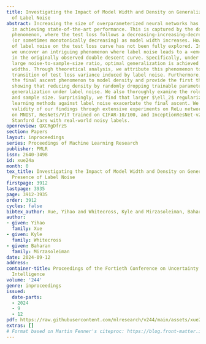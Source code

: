```yaml
---
title: Investigating the Impact of Model Width and Density on Generalization in Presence
  of Label Noise
abstract: Increasing the size of overparameterized neural networks has been a key
  in achieving state-of-the-art performance. This is captured by the double descent
  phenomenon, where the test loss follows a decreasing-increasing-decreasing pattern
  (or sometimes monotonically decreasing) as model width increases. However, the effect
  of label noise on the test loss curve has not been fully explored. In this work,
  we uncover an intriguing phenomenon where label noise leads to a <em>final ascent</em>
  in the originally observed double descent curve. Specifically, under a sufficiently
  large noise-to-sample-size ratio, optimal generalization is achieved at intermediate
  widths. Through theoretical analysis, we attribute this phenomenon to the shape
  transition of test loss variance induced by label noise. Furthermore, we extend
  the final ascent phenomenon to model density and provide the first theoretical characterization
  showing that reducing density by randomly dropping trainable parameters improves
  generalization under label noise. We also thoroughly examine the roles of regularization
  and sample size. Surprisingly, we find that larger $\ell_2$ regularization and robust
  learning methods against label noise exacerbate the final ascent. We confirm the
  validity of our findings through extensive experiments on ReLu networks trained
  on MNIST, ResNets/ViT trained on CIFAR-10/100, and InceptionResNet-v2 trained on
  Stanford Cars with real-world noisy labels.
openreview: QXCRgDfrzS
section: Papers
layout: inproceedings
series: Proceedings of Machine Learning Research
publisher: PMLR
issn: 2640-3498
id: xue24a
month: 0
tex_title: Investigating the Impact of Model Width and Density on Generalization in
  Presence of Label Noise
firstpage: 3912
lastpage: 3935
page: 3912-3935
order: 3912
cycles: false
bibtex_author: Xue, Yihao and Whitecross, Kyle and Mirzasoleiman, Baharan
author:
- given: Yihao
  family: Xue
- given: Kyle
  family: Whitecross
- given: Baharan
  family: Mirzasoleiman
date: 2024-09-12
address:
container-title: Proceedings of the Fortieth Conference on Uncertainty in Artificial
  Intelligence
volume: '244'
genre: inproceedings
issued:
  date-parts:
  - 2024
  - 9
  - 12
pdf: https://raw.githubusercontent.com/mlresearch/v244/main/assets/xue24a/xue24a.pdf
extras: []
# Format based on Martin Fenner's citeproc: https://blog.front-matter.io/posts/citeproc-yaml-for-bibliographies/
---
```


